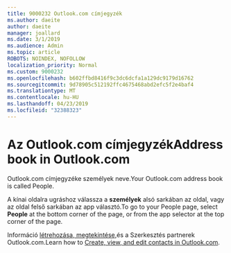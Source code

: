 ```yaml
---
title: 9000232 Outlook.com címjegyzék
ms.author: daeite
author: daeite
manager: joallard
ms.date: 3/1/2019
ms.audience: Admin
ms.topic: article
ROBOTS: NOINDEX, NOFOLLOW
localization_priority: Normal
ms.custom: 9000232
ms.openlocfilehash: b602ffbd8416f9c3dc6dcfa1a129dc9179d16762
ms.sourcegitcommit: 9d78905c512192ffc4675468abd2efc5f2e4baf4
ms.translationtype: MT
ms.contentlocale: hu-HU
ms.lasthandoff: 04/23/2019
ms.locfileid: "32388323"
---
```

# <a name="address-book-in-outlookcom"></a><span data-ttu-id="e5efc-102">Az Outlook.com címjegyzék</span><span class="sxs-lookup"><span data-stu-id="e5efc-102">Address book in Outlook.com</span></span>

<span data-ttu-id="e5efc-103">Outlook.com címjegyzéke személyek neve.</span><span class="sxs-lookup"><span data-stu-id="e5efc-103">Your Outlook.com address book is called People.</span></span>

<span data-ttu-id="e5efc-104">A kínai oldalra ugráshoz válassza a **személyek** alsó sarkában az oldal, vagy az oldal felső sarkában az app választó.</span><span class="sxs-lookup"><span data-stu-id="e5efc-104">To go to your People page, select **People** at the bottom corner of the page, or from the app selector at the top corner of the page.</span></span>

<span data-ttu-id="e5efc-105">Információ [létrehozása, megtekintése,](https://support.office.com/article/5b909158-036e-4820-92f7-2a27f57b9f01)és a Szerkesztés partnerek Outlook.com.</span><span class="sxs-lookup"><span data-stu-id="e5efc-105">Learn how to [Create, view, and edit contacts in Outlook.com](https://support.office.com/article/5b909158-036e-4820-92f7-2a27f57b9f01).</span></span>